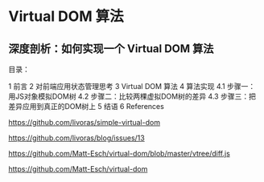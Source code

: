 # Virtual DOM 算法



## 深度剖析：如何实现一个 Virtual DOM 算法


目录：

1 前言
2 对前端应用状态管理思考
3 Virtual DOM 算法
4 算法实现
4.1 步骤一：用JS对象模拟DOM树
4.2 步骤二：比较两棵虚拟DOM树的差异
4.3 步骤三：把差异应用到真正的DOM树上
5 结语
6 References


https://github.com/livoras/simple-virtual-dom

https://github.com/livoras/blog/issues/13


https://github.com/Matt-Esch/virtual-dom/blob/master/vtree/diff.js


https://github.com/Matt-Esch/virtual-dom







